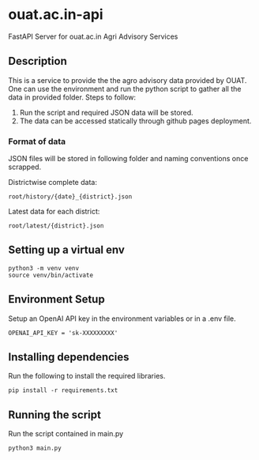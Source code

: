 # ouat.ac.in-api
FastAPI Server for ouat.ac.in Agri Advisory Services

## Description
This is a service to provide the the agro advisory data provided by OUAT. One can use the environment and run the python script to gather all the data in provided folder. Steps to follow:
1. Run the script and required JSON data will be stored.
2. The data can be accessed statically through github pages deployment.

### Format of data
JSON files will be stored in following folder and naming conventions once scrapped.

Districtwise complete data: 
```
root/history/{date}_{district}.json
```
Latest data for each district: 
```
root/latest/{district}.json
```

## Setting up a virtual env
```
python3 -m venv venv
source venv/bin/activate
```

## Environment Setup
Setup an OpenAI API key in the environment variables or in a .env file.
```
OPENAI_API_KEY = 'sk-XXXXXXXXX'
```

## Installing dependencies
Run the following to install the required libraries.
```
pip install -r requirements.txt
```

## Running the script
Run the script contained in main.py
```
python3 main.py
```